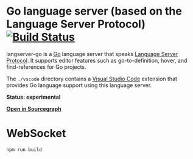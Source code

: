 # Go language server (based on the Language Server Protocol) [![Build Status](https://travis-ci.org/sourcegraph/go-langserver.svg)](https://travis-ci.org/sourcegraph/go-langserver)

langserver-go is a [Go](https://golang.org) language server that speaks [Language Server Protocol](https://github.com/Microsoft/language-server-protocol). It supports editor features such as go-to-definition, hover, and find-references for Go projects.

The `./vscode` directory contains a [Visual Studio Code](https://code.visualstudio.com) extension that provides Go language support using this language server.

**Status: experimental**

[**Open in Sourcegraph**](https://sourcegraph.com/github.com/sourcegraph/go-langserver/-/tree/langserver)

# WebSocket

```sh
npm run build
```
